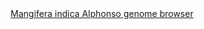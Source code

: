 <div id="Mangifera_indica_Alphonso_genome_browser" align="center">
  <a href="https://ink-blot.github.io/?sessionURL=blob:zZXpb6M4GIf_lZU_7UqEcAbItzRpSq4mk5N0NIoMGHA4TLBJCFX_93UzzYxWW23b1R6VEOL4Gb.vnwd4BEdUUEwy0AaKKOuiDgRAI3JawDRP0D1MEQXtACYUCaBAASpQ5iHQfgQBpAyu5mM.MGIsp.1m04dBI0QZSbFHRaqKMG9QUrII8WhDEWEKa5LBExU9kvIwg02Y5BHJKGlCz0OUNqRmjrJwd4J8d723uzwS7dIyYfgy644XwQvzxQDyanHmo.qNQt4zc2jYajxR8ge9.pKZt_KKbc8LSPruTb32NvvpaXzozv2ZMxreBRQvj6inJVYnwi1pkNr3YVnkzUCfb_qBHJe9ra.5dqBL5Uqrhp1lMrDHRmCVUWczHiaB1TNTv970j337DE.WvpBPM1SuZrwhDJ4EkBCv5MsOvKiQjbYuSKYmaLrVeD7SBUu3eNsFwaD99ZsAWAG9mKe_PgJ2zjkbQNGhvGASACl8VIB2w5IkQ7YsRdcMTbIs.Ul4BGWR_MPwUphxGniHfMx2PmEiJQXjnMIgUMWw5vUEOLmw4xO_Hf5EZJ3ptLZnjlbeZx1Ht6m1mlqLMCiSw0zDEJ83Zn9e1DRVJeKtJ6zajsv.dBkW4VJTR3khi8zFvKN3tx6QIoWMR58v8fMXsjDLCIPs.X0VQIRwGPGMIQnAIwnhnEERur9Kwi98k3XpNx46YopdnGB23vApyQm0VUVvafIPNdR_R4Ufb.9iPjcVU7ZMdSfvOH7GPyH.jmY5FXk34tEL_mTGh8d.IlG0mHbNdX02nLtqGzv7u9Vh5t4Oat3s2fPan9nrW9RXpP2pGvnnme4ct2R4m9F478XqqRiWfxTl46t49YZf.anNERYYZuxVHWTDMpS_EOhFE.1_0eQZbPK3RXlt9CdSZex1a8cji8XoC0Zn96GVLcxuZITKYjJwJp51QEm5Hec30TqPs6hVWkPD7e3ZTdbznIrmwYdUeXUlPy6LrEkt421b9P_QFtGF6Tu0eIl9Iv6O08c8lSmbqU.qcDsi.3xeHcbLe7k1Jrja7Lfq4KHTXa_mh8QeRb1635M6w8lkLxWxu4x5R2_xv67NFfT30.vPJMFhlqIL6hduradvT78D">Mangifera indica Alphonso genome browser</a>
</div>
